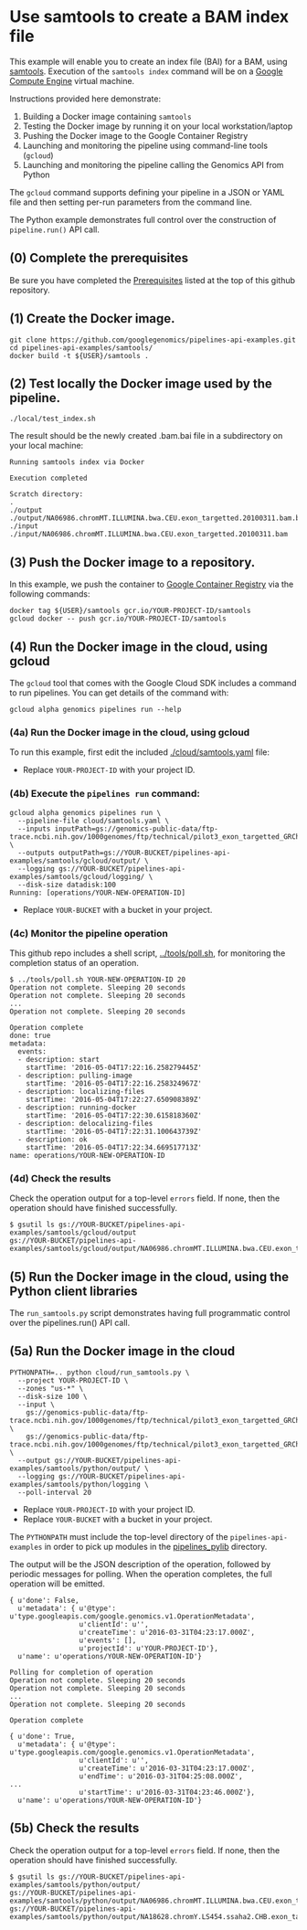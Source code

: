 # Use samtools to create a BAM index file

This example will enable you to create an index file (BAI) for a BAM, using [samtools](http://www.htslib.org/).
Execution of the `samtools index` command will be on a [Google Compute Engine](https://cloud.google.com/compute/docs/)
virtual machine.

Instructions provided here demonstrate:

1. Building a Docker image containing `samtools`
1. Testing the Docker image by running it on your local workstation/laptop
1. Pushing the Docker image to the Google Container Registry
1. Launching and monitoring the pipeline using command-line tools (`gcloud`)
1. Launching and monitoring the pipeline calling the Genomics API from Python

The `gcloud` command supports defining your pipeline in a JSON or YAML file and then setting per-run parameters from the command line.

The Python example demonstrates full control over the construction of `pipeline.run()` API call.

## (0) Complete the prerequisites

Be sure you have completed the [Prerequisites](../README.md#prerequisites)
listed at the top of this github repository.

## (1) Create the Docker image.

```
git clone https://github.com/googlegenomics/pipelines-api-examples.git
cd pipelines-api-examples/samtools/
docker build -t ${USER}/samtools .
```

## (2) Test locally the Docker image used by the pipeline.

```
./local/test_index.sh
```

The result should be the newly created .bam.bai file in a subdirectory on your local machine:
```
Running samtools index via Docker

Execution completed

Scratch directory:
.
./output
./output/NA06986.chromMT.ILLUMINA.bwa.CEU.exon_targetted.20100311.bam.bai
./input
./input/NA06986.chromMT.ILLUMINA.bwa.CEU.exon_targetted.20100311.bam
```

## (3) Push the Docker image to a repository.

In this example, we push the container to [Google Container Registry](https://cloud.google.com/container-registry/) via the following commands:
```
docker tag ${USER}/samtools gcr.io/YOUR-PROJECT-ID/samtools
gcloud docker -- push gcr.io/YOUR-PROJECT-ID/samtools
```

## (4) Run the Docker image in the cloud, using gcloud

The `gcloud` tool that comes with the Google Cloud SDK includes a command
to run pipelines. You can get details of the command with:

```
gcloud alpha genomics pipelines run --help
```

### (4a) Run the Docker image in the cloud, using gcloud

To run this example, first edit the included [./cloud/samtools.yaml](./cloud/samtools.yaml) file:

* Replace `YOUR-PROJECT-ID` with your project ID.

### (4b) Execute the `pipelines run` command:

```
gcloud alpha genomics pipelines run \
  --pipeline-file cloud/samtools.yaml \
  --inputs inputPath=gs://genomics-public-data/ftp-trace.ncbi.nih.gov/1000genomes/ftp/technical/pilot3_exon_targetted_GRCh37_bams/data/NA06986/alignment/NA06986.chromMT.ILLUMINA.bwa.CEU.exon_targetted.20100311.bam \
  --outputs outputPath=gs://YOUR-BUCKET/pipelines-api-examples/samtools/gcloud/output/ \
  --logging gs://YOUR-BUCKET/pipelines-api-examples/samtools/gcloud/logging/ \
  --disk-size datadisk:100
Running: [operations/YOUR-NEW-OPERATION-ID]
```

* Replace `YOUR-BUCKET` with a bucket in your project.

### (4c) Monitor the pipeline operation

This github repo includes a shell script, [../tools/poll.sh](../tools/poll.sh), for monitoring the completion status of an operation.

```
$ ../tools/poll.sh YOUR-NEW-OPERATION-ID 20
Operation not complete. Sleeping 20 seconds
Operation not complete. Sleeping 20 seconds
...
Operation not complete. Sleeping 20 seconds

Operation complete
done: true
metadata:
  events:
  - description: start
    startTime: '2016-05-04T17:22:16.258279445Z'
  - description: pulling-image
    startTime: '2016-05-04T17:22:16.258324967Z'
  - description: localizing-files
    startTime: '2016-05-04T17:22:27.650908389Z'
  - description: running-docker
    startTime: '2016-05-04T17:22:30.615818360Z'
  - description: delocalizing-files
    startTime: '2016-05-04T17:22:31.100643739Z'
  - description: ok
    startTime: '2016-05-04T17:22:34.669517713Z'
name: operations/YOUR-NEW-OPERATION-ID
```

### (4d) Check the results

Check the operation output for a top-level `errors` field.
If none, then the operation should have finished successfully.

```
$ gsutil ls gs://YOUR-BUCKET/pipelines-api-examples/samtools/gcloud/output
gs://YOUR-BUCKET/pipelines-api-examples/samtools/gcloud/output/NA06986.chromMT.ILLUMINA.bwa.CEU.exon_targetted.20100311.bam.bai
```

## (5) Run the Docker image in the cloud, using the Python client libraries

The `run_samtools.py` script demonstrates having full programmatic control
over the pipelines.run() API call.

## (5a) Run the Docker image in the cloud

```
PYTHONPATH=.. python cloud/run_samtools.py \
  --project YOUR-PROJECT-ID \
  --zones "us-*" \
  --disk-size 100 \
  --input \
    gs://genomics-public-data/ftp-trace.ncbi.nih.gov/1000genomes/ftp/technical/pilot3_exon_targetted_GRCh37_bams/data/NA06986/alignment/NA06986.chromMT.ILLUMINA.bwa.CEU.exon_targetted.20100311.bam \
    gs://genomics-public-data/ftp-trace.ncbi.nih.gov/1000genomes/ftp/technical/pilot3_exon_targetted_GRCh37_bams/data/NA18628/alignment/NA18628.chromY.LS454.ssaha2.CHB.exon_targetted.20100311.bam \
  --output gs://YOUR-BUCKET/pipelines-api-examples/samtools/python/output/ \
  --logging gs://YOUR-BUCKET/pipelines-api-examples/samtools/python/logging \
  --poll-interval 20
```

* Replace `YOUR-PROJECT-ID` with your project ID.
* Replace `YOUR-BUCKET` with a bucket in your project.

The `PYTHONPATH` must include the top-level directory of the
`pipelines-api-examples` in order to pick up modules in the
[pipelines_pylib](../pipelines_pylib) directory.

The output will be the JSON description of the operation, followed by periodic
messages for polling. When the operation completes, the full operation will
be emitted.
```
{ u'done': False,
  u'metadata': { u'@type': u'type.googleapis.com/google.genomics.v1.OperationMetadata',
                 u'clientId': u'',
                 u'createTime': u'2016-03-31T04:23:17.000Z',
                 u'events': [],
                 u'projectId': u'YOUR-PROJECT-ID'},
  u'name': u'operations/YOUR-NEW-OPERATION-ID'}

Polling for completion of operation
Operation not complete. Sleeping 20 seconds
Operation not complete. Sleeping 20 seconds
...
Operation not complete. Sleeping 20 seconds

Operation complete

{ u'done': True,
  u'metadata': { u'@type': u'type.googleapis.com/google.genomics.v1.OperationMetadata',
                 u'clientId': u'',
                 u'createTime': u'2016-03-31T04:23:17.000Z',
                 u'endTime': u'2016-03-31T04:25:08.000Z',
...
                 u'startTime': u'2016-03-31T04:23:46.000Z'},
  u'name': u'operations/YOUR-NEW-OPERATION-ID'}
```

## (5b) Check the results

Check the operation output for a top-level `errors` field.
If none, then the operation should have finished successfully.

```
$ gsutil ls gs://YOUR-BUCKET/pipelines-api-examples/samtools/python/output/
gs://YOUR-BUCKET/pipelines-api-examples/samtools/python/output/NA06986.chromMT.ILLUMINA.bwa.CEU.exon_targetted.20100311.bam.bai
gs://YOUR-BUCKET/pipelines-api-examples/samtools/python/output/NA18628.chromY.LS454.ssaha2.CHB.exon_targetted.20100311.bam.bai
```

